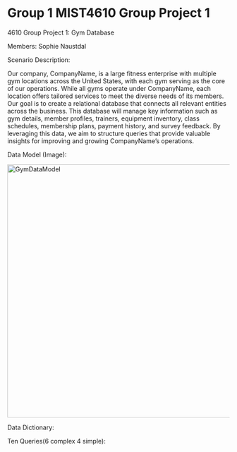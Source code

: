 # Group 1 MIST4610 Group Project 1
4610 Group Project 1: Gym Database

Members: Sophie Naustdal

Scenario Description:

Our company, CompanyName, is a large fitness enterprise with multiple gym locations across the United States, with each gym serving as the core of our operations. While all gyms operate under CompanyName, each location offers tailored services to meet the diverse needs of its members. Our goal is to create a relational database that connects all relevant entities across the business. This database will manage key information such as gym details, member profiles, trainers, equipment inventory, class schedules, membership plans, payment history, and survey feedback. By leveraging this data, we aim to structure queries that provide valuable insights for improving and growing CompanyName’s operations.

Data Model (Image):

<img width="574" alt="GymDataModel" src="https://github.com/user-attachments/assets/2c2b850e-8572-4382-8ad5-10c3db88c1a6" />


Data Dictionary:


Ten Queries(6 complex 4 simple):
